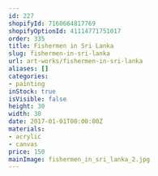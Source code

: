 ```yaml
---
id: 227
shopifyId: 7160664817769
shopifyOptionId: 41114771751017
order: 335
title: Fishermen in Sri Lanka
slug: fishermen-in-sri-lanka
url: art-works/fishermen-in-sri-lanka
aliases: []
categories:
- painting
inStock: true
isVisible: false
height: 30
width: 30
date: 2017-01-01T00:00:00Z
materials:
- acrylic
- canvas
price: 150
mainImage: fishermen_in_sri_lanka_2.jpg
---
```

